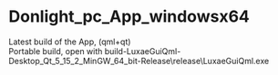 # Donlight_pc_App_windowsx64
Latest build of the App, (qml+qt)  
Portable build, open with build-LuxaeGuiQml-Desktop_Qt_5_15_2_MinGW_64_bit-Release\release\LuxaeGuiQml.exe
